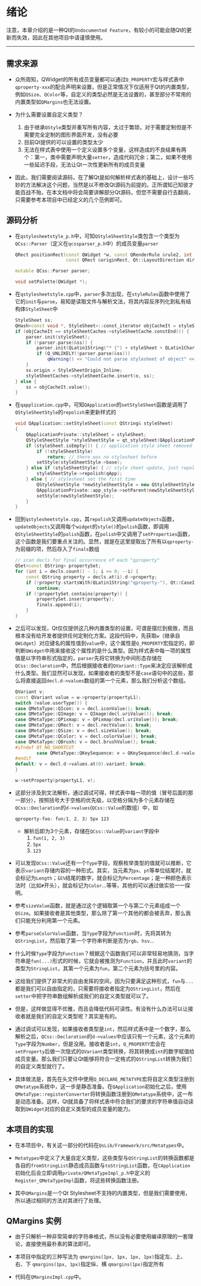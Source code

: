 # 绪论

注意，本章介绍的是一种Qt的`Undocumented Feature`，有较小的可能会随Qt的更新而失效，因此在其他项目中请谨慎使用。

---

## 需求来源

+ 众所周知，QWidget的所有成员变量都可以通过`Q_PROPERTY`宏与样式表中`qproperty-xxx`的配合声明来设置，但是正常情况下仅适用于Qt的内置类型，例如`QSize`、`QColor`等，自定义的类型必然是无法设置的，甚至部分不常用的内置类型如`QMargins`也无法设置。

+ 为什么需要设置自定义类型？
    1. 由于继承`QStyle`类型并重写所有内容，太过于繁琐，对于需要定制但是不需要完全定制的图形界面开发，没有必要
    2. 目前Qt提供的可以设置的类型太少
    3. 无法在样式表中使用一个定义设置多个变量，这样造成的不良结果有两个：第一，类中需要声明大量`setter`，造成代码冗余；第二，如果不使用一些延迟手段，无法让Qt一次性更新所有的成员变量

+ 因此，我们需要阅读源码，在了解Qt是如何解析样式表的基础上，设计一些巧妙的方法解决这个问题，当然是以不修改Qt源码为前提的。正所谓知己知彼才能百战不殆，在本文档中将会简要讲解部分Qt源码，但您不需要自行去翻阅，只需要参考本项目中已经定义的几个范例即可。

## 源码分析

+ 在`qstylesheetstyle_p.h`中，可知`QStyleSheetStyle`类包含一个类型为`QCss::Parser`（定义在`qcssparser_p.h`中）的成员变量`parser`
    ```c++
    QRect positionRect(const QWidget *w, const QRenderRule &rule2, int pe,
                       const QRect &originRect, Qt::LayoutDirection dir) const;

    mutable QCss::Parser parser;

    void setPalette(QWidget *);
    ````

+ 在`qstylesheetstyle.cpp`中，`parser`多次出现，在`styleRules`函数中使用了它的`init`与`parse`，易知是读取文件与解析文法，将其内容反序列化到私有结构体`StyleSheet`中
    ```c++
    StyleSheet ss;
    QHash<const void *, StyleSheet>::const_iterator objCacheIt = styleSheetCaches->styleSheetCache.constFind(o);
    if (objCacheIt == styleSheetCaches->styleSheetCache.constEnd()) {
        parser.init(styleSheet);
        if (!parser.parse(&ss)) {
            parser.init(QLatin1String("* {") + styleSheet + QLatin1Char('}'));
            if (Q_UNLIKELY(!parser.parse(&ss)))
                qWarning() << "Could not parse stylesheet of object" << o;
        }
        ss.origin = StyleSheetOrigin_Inline;
        styleSheetCaches->styleSheetCache.insert(o, ss);
    } else {
        ss = objCacheIt.value();
    }
    ````

+ 在`qapplication.cpp`中，可知`QApplication`的`setStyleSheet`函数是调用了`QStyleSheetStyle`的`repolish`来更新样式的
    ```c++
    void QApplication::setStyleSheet(const QString& styleSheet)
    {
        QApplicationPrivate::styleSheet = styleSheet;
        QStyleSheetStyle *styleSheetStyle = qt_styleSheet(QApplicationPrivate::app_style);
        if (styleSheet.isEmpty()) { // application style sheet removed
            if (!styleSheetStyle)
                return; // there was no stylesheet before
            setStyle(styleSheetStyle->base);
        } else if (styleSheetStyle) { // style sheet update, just repolish
            styleSheetStyle->repolish(qApp);
        } else { // stylesheet set the first time
            QStyleSheetStyle *newStyleSheetStyle = new QStyleSheetStyle(QApplicationPrivate::app_style);
            QApplicationPrivate::app_style->setParent(newStyleSheetStyle);
            setStyle(newStyleSheetStyle);
        }
    }
    ````

+ 回到`qstylesheetstyle.cpp`，其`repolish`又调用`updateObjects`函数，`updateObjects`又调用每个`widget`的`style()`的`polish`函数，即调用`QStyleSheetStyle`的`polish`函数，在`polish`中又调用了`setProperties`函数，这个函数是我们要重点关注的。显然，就是在这里提取出了所有以`qproperty-`为前缀的项，然后存入了`finals`数组
    ```c++
    // scan decls for final occurrence of each "qproperty"
    QSet<const QString> propertySet;
    for (int i = decls.count() - 1; i >= 0; --i) {
        const QString property = decls.at(i).d->property;
        if (!property.startsWith(QLatin1String("qproperty-"), Qt::CaseInsensitive))
            continue;
        if (!propertySet.contains(property)) {
            propertySet.insert(property);
            finals.append(i);
        }
    }
    ````

+ 之后可以发现，Qt仅仅提供这几种内置类型的设置，可谓是摆烂到极致，而且根本没有给开发者提供任何定制化方案。这段代码中，先获取`w`（继承自`QWidget`）对应键名的属性值到`value`中，这个属性是`Q_PROPERTY`宏指定的，即判断`QWidget`中用来接收这个属性的是什么类型。因为样式表中每一项的属性值是以字符串形式指定的，`parser`先将它转换为中间形态存储在`QCss::Declaration`中，然后根据接收者的`QVariant::Type`来决定应该解析成什么类型。我们显然可以发现，如果接收者的类型不是`case`语句中的这些，那么将直接返回`decl.d->values`数组的第一个元素，那么我们分析这个数组。
    ```c++
    QVariant v;
    const QVariant value = w->property(propertyL1);
    switch (value.userType()) {
    case QMetaType::QIcon: v = decl.iconValue(); break;
    case QMetaType::QImage: v = QImage(decl.uriValue()); break;
    case QMetaType::QPixmap: v = QPixmap(decl.uriValue()); break;
    case QMetaType::QRect: v = decl.rectValue(); break;
    case QMetaType::QSize: v = decl.sizeValue(); break;
    case QMetaType::QColor: v = decl.colorValue(); break;
    case QMetaType::QBrush: v = decl.brushValue(); break;
    #ifndef QT_NO_SHORTCUT
            case QMetaType::QKeySequence: v = QKeySequence(decl.d->values.at(0).variant.toString()); break;
    #endif
    default: v = decl.d->values.at(0).variant; break;
    }

    w->setProperty(propertyL1, v);
    ````

+ 这部分涉及到文法解析，通过调试可得，样式表中每一项的值（冒号后面的那一部分），按照括号大于空格的优先级，以空格分隔为多个元素存储在`QCss::Declaration`的`d->values`(`QCss::Value`的数组）中，如
    ```css
    qproperty-foo: fun(1, 2, 3) 5px 123
    ```
    + 解析后即为3个元素，存储在`QCss::Value`的`variant`字段中
        1. `fun(1, 2, 3)`
        2. `5px`
        3. `123`

+ 可以发现`QCss::Value`还有一个`Type`字段，观察枚举类型的值就可以推断，它表示`variant`存储内容的一种形式。其实，当元素为`px`、`pt`等单位结尾时，就会标记为`Length`；以`%`结尾的数字，就会标记为`Percentage`；是一种颜色表示法时（比如`#`开头），就会标记为`Color`...等等，其他的可以通过做实验一一探明。

+ 参考`sizeValue`函数，就是通过这个逻辑取第一个与第二个元素组成一个`QSize`。如果接收者是其他类型，那么除了第一个其他的都会被丢弃，那么我们只能充分利用第一个元素。

+ 参考`parseColorValue`函数，当`Type`字段为`Function`时，先将其转为`QStringList`，然后取了第一个字符串判断是否为`rgb`、`hsv`...

+ 什么时候`Type`字段为`Function`？根据这个函数我们可以非常轻易地猜测，当字符串是`fun(...)`形式的时候，它就会被推测为`Function`，并且此时`variant`的类型为`StringList`，其第一个元素为`fun`，第二个元素为括号里的内容。

+ 这给我们提供了非常大的自由发挥的空间，因为只要满足这种形式，`fun`与`...`都是我们可以自由指定的，只需要将接收者指定为`QStringList`，然后在`setter`中把字符串数组解析成我们的自定义类型就可以了。

+ 但是，这样做显得不优雅，而且会降低代码可读性。有没有什么办法可以让接收者就是我们的自定义类型呢？其实是有的。

+ 通过调试可以发现，如果接收者类型是`int`，然后样式表中是一个数字，那么解析之后，`QCss::Declaration`的`d->values`中应该只有一个元素，这个元素的`Type`字段为`Number`，但是没用。接收者是`int`，`Q_PROPERTY`宏会在`setProperty`后做一次隐式的`QVariant`类型转换，将其转换成`int`的数字赋值给成员变量。那么我们只要让Qt能够将符合一定格式的`QStringList`转换为我们的自定义类型就行了。

+ 具体做法是，首先在头文件中使用`Q_DECLARE_METATYPE`宏将自定义类型注册到`QMetatype`系统中，这一步是静态准备。在`QApplication`初始化之后，使用`QMetaType::registerConverter`将转换函数注册到`QMetatype`系统中，这一布是动态准备。这样，Qt就具备了将样式表中符合我们的要求的字符串值自动读取到`QWidget`对应的自定义类型的成员变量的能力。

## 本项目的实现

+ 在本项目中，有关这一部分的代码在`QsLib/Framework/src/Metatypes`中。

+ `Metatypes`中定义了大量自定义类型，这些类型与`QStringList`的转换函数都是各自的`fromStringList`静态成员函数与`toStringList`函数，在`CApplication`初始化后会立即调用`private/QMetaTypeImpl_p.h`中定义的`Register_QMetaTypeImpl`函数，将这些转换函数注册。

+ 其中`QMargins`是一个Qt Stylesheet不支持的内置类型，但是我们需要使用，所以通过相同的方法对其进行了处理。

## QMargins 实例

+ 由于只解析一种非常简单的字符串格式，所以没有必要使用编译原理的一套理论，直接使用最朴素的算法即可。

+ 本项目中指定的三种写法为
    `qmargins(1px, 1px, 1px, 1px)`指定左、上、右、下
    `qmargins(1px, 1px)`指定纵、横
    `qmargins(1px)`指定所有

+ 代码在`QMarginsImpl.cpp`中。